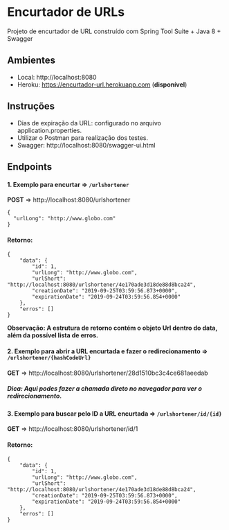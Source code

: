 Encurtador de URLs
===========================
Projeto de encurtador de URL construído com Spring Tool Suite + Java 8 + Swagger

## Ambientes
- Local: http://localhost:8080
- Heroku: https://encurtador-url.herokuapp.com (**disponível**)

## Instruções
- Dias de expiração da URL: configurado no arquivo application.properties.
- Utilizar o Postman para realização dos testes.
- Swagger: http://localhost:8080/swagger-ui.html

## Endpoints

#### 1. Exemplo para encurtar => `/urlshortener`
**POST** => http://localhost:8080/urlshortener
``` 
{
  "urlLong": "http://www.globo.com"
}
```
#### Retorno:
``` 
{
    "data": {
        "id": 1,
        "urlLong": "http://www.globo.com",
        "urlShort": "http://localhost:8080/urlshortener/4e170ade3d18de88d8bca24",
        "creationDate": "2019-09-25T03:59:56.873+0000",
        "expirationDate": "2019-09-24T03:59:56.854+0000"
    },
    "erros": []
}
```
**Observação: A estrutura de retorno contém o objeto Url dentro do data, além da possível lista de erros.**


#### 2. Exemplo para abrir a URL encurtada e fazer o redirecionamento => `/urlshortener/{hashCodeUrl}`
**GET** => http://localhost:8080/urlshortener/28d1510bc3c4ce681aeedab
##### Dica: Aqui podes fazer a chamada direto no navegador para ver o redirecionamento.


#### 3. Exemplo para buscar pelo ID a URL encurtada => `/urlshortener/id/{id}`
**GET** => http://localhost:8080/urlshortener/id/1
#### Retorno:
``` 
{
    "data": {
        "id": 1,
        "urlLong": "http://www.globo.com",
        "urlShort": "http://localhost:8080/urlshortener/4e170ade3d18de88d8bca24",
        "creationDate": "2019-09-25T03:59:56.873+0000",
        "expirationDate": "2019-09-24T03:59:56.854+0000"
    },
    "erros": []
}
```
